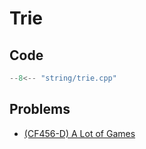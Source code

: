 # Trie

## Code

```cpp title="Trie"
--8<-- "string/trie.cpp"
```

## Problems

- [(CF456-D) A Lot of Games](https://codeforces.com/contest/456/problem/D)
